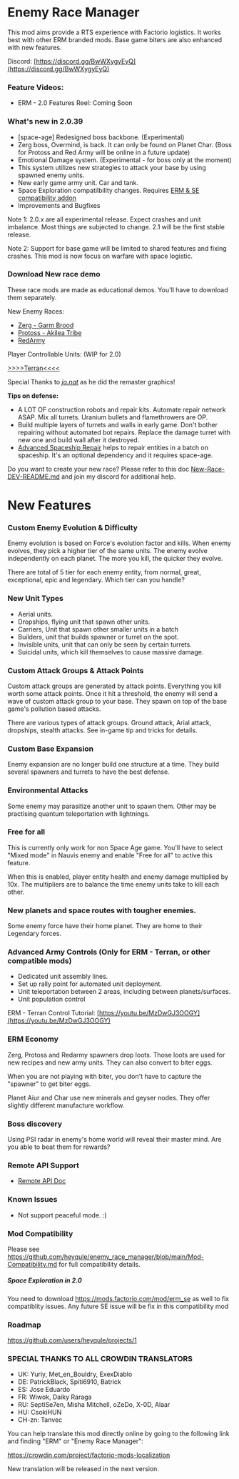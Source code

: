 # Enemy Race Manager

This mod aims provide a RTS experience with Factorio logistics.  It works best with other ERM branded mods.  Base game biters are also enhanced with new features.

Discord:  [https://discord.gg/BwWXygyEyQ](https://discord.gg/BwWXygyEyQ)

### Feature Videos:

- ERM - 2.0 Features Reel: Coming Soon

### What's new in 2.0.39
- [space-age] Redesigned boss backbone. (Experimental)
- Zerg boss, Overmind, is back. It can only be found on Planet Char. (Boss for Protoss and Red Army will be online in a future update)
- Emotional Damage system. (Experimental - for boss only at the moment)
- This system utilizes new strategies to attack your base by using spawned enemy units.
- New early game army unit.  Car and tank.
- Space Exploration compatilbility changes.  Requires [ERM & SE compatibility addon](https://mods.factorio.com/mod/erm_se)
- Improvements and Bugfixes

Note 1: 2.0.x are all experimental release.  Expect crashes and unit imbalance. Most things are subjected to change. 2.1 will be the first stable release.

Note 2: Support for base game will be limited to shared features and fixing crashes.  This mod is now focus on warfare with space logistic.


### Download New race demo

These race mods are made as educational demos. You'll have to download them separately.

New Enemy Races:
* [Zerg - Garm Brood](https://mods.factorio.com/mod/erm_zerg)
* [Protoss - Akilea Tribe](https://mods.factorio.com/mod/erm_toss)
* [RedArmy](https://mods.factorio.com/mod/erm_redarmy)

Player Controllable Units: (WIP for 2.0)

[>>>>Terran<<<<](https://mods.factorio.com/mod/erm_terran)

Special Thanks to [_jo.nat_](https://mods.factorio.com/user/_jo.nat_) as he did the remaster graphics!

**Tips on defense:**

- A LOT OF construction robots and repair kits. Automate repair network ASAP. Mix all turrets. Uranium bullets and flamethrowers are OP.
- Build multiple layers of turrets and walls in early game.  Don't bother repairing without automated bot repairs.  Replace the damage turret with new one and build wall after it destroyed.
- [Advanced Spaceship Repair](https://mods.factorio.com/mod/advanced_spaceship_repair) helps to repair entities in a batch on spaceship.  It's an optional dependency and it requires space-age.

Do you want to create your new race? Please refer to this doc [New-Race-DEV-README.md](https://github.com/heyqule/enemy_race_manager/blob/main/doc/2.0-New-Race-Design.md) and join my discord for additional help.

# New Features

### Custom Enemy Evolution & Difficulty
Enemy evolution is based on Force's evolution factor and kills.  When enemy evolves, they pick a higher tier of the same units. The enemy evolve independently on each planet.  The more you kill, the quicker they evolve. 

There are total of 5 tier for each enemy entity, from normal, great, exceptional, epic and legendary.  Which tier can you handle?

### New Unit Types
- Aerial units.
- Dropships, flying unit that spawn other units.
- Carriers, Unit that spawn other smaller units in a batch
- Builders, unit that builds spawner or turret on the spot.
- Invisible units, unit that can only be seen by certain turrets.
- Suicidal units, which kill themselves to cause massive damage.

### Custom Attack Groups & Attack Points
Custom attack groups are generated by attack points.  Everything you kill worth some attack points.  Once it hit a threshold, the enemy will send a wave of custom attack group to your base. They spawn on top of the base game's pollution based attacks.

There are various types of attack groups. Ground attack, Arial attack, dropships, stealth attacks. See in-game tip and tricks for details.  

### Custom Base Expansion
Enemy expansion are no longer build one structure at a time.  They build several spawners and turrets to have the best defense. 

### Environmental Attacks
Some enemy may parasitize another unit to spawn them.  Other may be practising quantum teleportation with lightnings.

### Free for all
This is currently only work for non Space Age game.  You'll have to select "Mixed mode" in Nauvis enemy and enable "Free for all" to active this feature.

When this is enabled, player entity health and enemy damage multiplied by 10x. The multipliers are to balance the time enemy units take to kill each other.

### New planets and space routes with tougher enemies.
Some enemy force have their home planet.  They are home to their Legendary forces.

### Advanced Army Controls (Only for ERM - Terran, or other compatible mods)
  - Dedicated unit assembly lines. 
  - Set up rally point for automated unit deployment.
  - Unit teleportation between 2 areas, including between planets/surfaces.
  - Unit population control

ERM - Terran Control Tutorial: [https://youtu.be/MzDwGJ3OOGY](https://youtu.be/MzDwGJ3OOGY)

### ERM Economy
Zerg, Protoss and Redarmy spawners drop loots.  Those loots are used for new recipes and new army units.  They can also convert to biter eggs.  

When you are not playing with biter, you don't have to capture the "spawner" to get biter eggs.    

Planet Aiur and Char use new minerals and geyser nodes.  They offer slightly different manufacture workflow.

### Boss discovery

Using PSI radar in enemy's home world will reveal their master mind.  Are you able to beat them for rewards?

### Remote API Support

* [Remote API Doc](https://github.com/heyqule/enemy_race_manager/blob/main/doc/remote_api.md)

### Known Issues

* Not support peaceful mode. :)

### Mod Compatibility

Please see https://github.com/heyqule/enemy_race_manager/blob/main/Mod-Compatibility.md for full compatibility
details.

##### Space Exploration in 2.0
You need to download https://mods.factorio.com/mod/erm_se as well to fix compatiblity issues.  Any future SE issue will be fix in this compatibility mod 


### Roadmap
https://github.com/users/heyqule/projects/1


### SPECIAL THANKS TO ALL CROWDIN TRANSLATORS

- UK: Yuriy, Met_en_Bouldry, ExexDiablo
- DE: PatrickBlack, Spiti6910, Batrick
- ES: Jose Eduardo
- FR: Wiwok, Daiky Raraga
- RU: SeptiSe7en, Misha Mitchell, oZeDo, X-0D, Alaar
- HU: CsokiHUN
- CH-zn: Tanvec

You can help translate this mod directly online by going to the following link and finding "ERM" or "Enemy Race
Manager":

https://crowdin.com/project/factorio-mods-localization

New translation will be released in the next version.